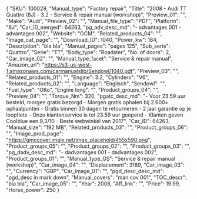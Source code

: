{
  "SKU": 100029, 
  "Manual_type": "Factory repair", 
  "Title": "2008 - Audi TT Quattro (8J) - 3.2 - Service & repair manual (workshop)", 
  "Preview_01": "", 
  "Make": "Audi", 
  "Preview_02": "", 
  "Manual_file_type": "PDF", 
  "Platform": "8J", 
  "Car_ID_merged": 64263, 
  "pg_adv_desc_md": "- advantages 001 - advantages 002", 
  "Website": "GCM", 
  "Related_products_04": "", 
  "Image_cat_page": "", 
  "Download_ID": 1040, 
  "Power_kw": 184, 
  "Description": "bla bla", 
  "Manual_pages": "pages 125", 
  "Sub_serie": "Quattro", 
  "Serie": "TT", 
  "Body_type": "Roadster", 
  "No. of doors": 2, 
  "Car_image_02": "", 
  "Manual_type_facet": "Service & repair manual", 
  "Amazon_url": "https://s3-us-west-1.amazonaws.com/carmanualslib/Sendowl/1040.pdf", 
  "Preview_03": "", 
  "Related_products_01": "", 
  "Engine": 3.2, 
  "Cylinders": "V6", 
  "Related_products_02": "", 
  "Language": "Englisch", 
  "Sendowl": "", 
  "Fuel_type": "Otto", 
  "Engine long": "", 
  "Product_groups_04": "", 
  "Preview_04": "", 
  "Torque_Nm": 320, 
  "pgatc_desc_md": "-  Voor 23.59 uur besteld, morgen gratis bezorgd  -  Morgen gratis ophalen bij 2.600+ ophaalpunten  -  Gratis binnen 30 dagen te retourneren  -  2 jaar garantie op je loopfiets  -  Onze klantenservice is tot 23.59 uur geopend  -  Klanten geven Coolblue een 9,3/10   -  Beste webwinkel van 2017", 
  "Car_ID": 64263, 
  "Manual_size": "192 MB", 
  "Related_products_03": "", 
  "Product_groups_06": "", 
  "Image_prod_page": "https://gmccover.imgix.net/Imgx_placehold/455x590.png", 
  "Product_groups_05": "", 
  "Product_groups_02": "", 
  "Product_groups_03": "", 
  "pg_dadv_desc_md": "- dadvantages 001 - dadvantages 002", 
  "Product_groups_01": "", 
  "Manual_type_GS": "Service & repair manual (workshop)", 
  "Car_image_04": "", 
  "Displacement": 3189, 
  "Car_image_03": "", 
  "Currency": "GBP", 
  "Car_image_01": "", 
  "pgd_desc_desc_md": "pgd_desc in mark down", 
  "Manual_covers": "man cov 001", 
  "TOC_descr": "bla bla", 
  "Car_image_05": "", 
  "Year": 2008, 
  "Aff_link": "", 
  "Price": 19.99, 
  "Horse_power": 250
}